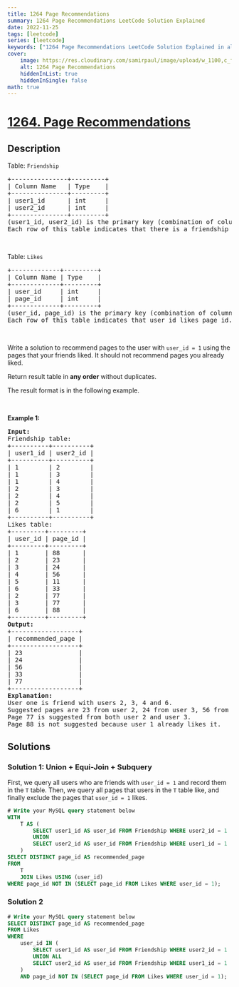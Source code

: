 ```yaml
---
title: 1264 Page Recommendations
summary: 1264 Page Recommendations LeetCode Solution Explained
date: 2022-11-25
tags: [leetcode]
series: [leetcode]
keywords: ["1264 Page Recommendations LeetCode Solution Explained in all languages", "1264 Page Recommendations", "LeetCode", "leetcode solution in Python3 C++ Java Go PHP Ruby Swift TypeScript Rust C# JavaScript C", "GeeksforGeeks", "InterviewBit", "Coding Ninjas", "HackerRank", "HackerEarth", "CodeChef", "TopCoder", "AlgoExpert", "freeCodeCamp", "Codeforces", "GitHub", "AtCoder", "Samir Paul"]
cover:
    image: https://res.cloudinary.com/samirpaul/image/upload/w_1100,c_fit,co_rgb:FFFFFF,l_text:Arial_75_bold:1264 Page Recommendations - Solution Explained/problem-solving.webp
    alt: 1264 Page Recommendations
    hiddenInList: true
    hiddenInSingle: false
math: true
---
```



# [1264. Page Recommendations](https://leetcode.com/problems/page-recommendations)


## Description

<p>Table: <code>Friendship</code></p>

<pre>
+---------------+---------+
| Column Name   | Type    |
+---------------+---------+
| user1_id      | int     |
| user2_id      | int     |
+---------------+---------+
(user1_id, user2_id) is the primary key (combination of columns with unique values) for this table.
Each row of this table indicates that there is a friendship relation between user1_id and user2_id.
</pre>

<p>&nbsp;</p>

<p>Table: <code>Likes</code></p>

<pre>
+-------------+---------+
| Column Name | Type    |
+-------------+---------+
| user_id     | int     |
| page_id     | int     |
+-------------+---------+
(user_id, page_id) is the primary key (combination of columns with unique values) for this table.
Each row of this table indicates that user_id likes page_id.
</pre>

<p>&nbsp;</p>

<p>Write a solution&nbsp;to recommend pages to the user with <code>user_id = 1</code> using the pages that your friends liked. It should not recommend pages you already liked.</p>

<p>Return result table in <strong>any order</strong> without duplicates.</p>

<p>The&nbsp;result format is in the following example.</p>

<p>&nbsp;</p>
<p><strong class="example">Example 1:</strong></p>

<pre>
<strong>Input:</strong> 
Friendship table:
+----------+----------+
| user1_id | user2_id |
+----------+----------+
| 1        | 2        |
| 1        | 3        |
| 1        | 4        |
| 2        | 3        |
| 2        | 4        |
| 2        | 5        |
| 6        | 1        |
+----------+----------+
Likes table:
+---------+---------+
| user_id | page_id |
+---------+---------+
| 1       | 88      |
| 2       | 23      |
| 3       | 24      |
| 4       | 56      |
| 5       | 11      |
| 6       | 33      |
| 2       | 77      |
| 3       | 77      |
| 6       | 88      |
+---------+---------+
<strong>Output:</strong> 
+------------------+
| recommended_page |
+------------------+
| 23               |
| 24               |
| 56               |
| 33               |
| 77               |
+------------------+
<strong>Explanation:</strong> 
User one is friend with users 2, 3, 4 and 6.
Suggested pages are 23 from user 2, 24 from user 3, 56 from user 3 and 33 from user 6.
Page 77 is suggested from both user 2 and user 3.
Page 88 is not suggested because user 1 already likes it.
</pre>

## Solutions

### Solution 1: Union + Equi-Join + Subquery

First, we query all users who are friends with `user_id = 1` and record them in the `T` table. Then, we query all pages that users in the `T` table like, and finally exclude the pages that `user_id = 1` likes.

<!-- tabs:start -->

```sql
# Write your MySQL query statement below
WITH
    T AS (
        SELECT user1_id AS user_id FROM Friendship WHERE user2_id = 1
        UNION
        SELECT user2_id AS user_id FROM Friendship WHERE user1_id = 1
    )
SELECT DISTINCT page_id AS recommended_page
FROM
    T
    JOIN Likes USING (user_id)
WHERE page_id NOT IN (SELECT page_id FROM Likes WHERE user_id = 1);
```

<!-- tabs:end -->

### Solution 2

<!-- tabs:start -->

```sql
# Write your MySQL query statement below
SELECT DISTINCT page_id AS recommended_page
FROM Likes
WHERE
    user_id IN (
        SELECT user1_id AS user_id FROM Friendship WHERE user2_id = 1
        UNION ALL
        SELECT user2_id AS user_id FROM Friendship WHERE user1_id = 1
    )
    AND page_id NOT IN (SELECT page_id FROM Likes WHERE user_id = 1);
```

<!-- tabs:end -->

<!-- end -->
